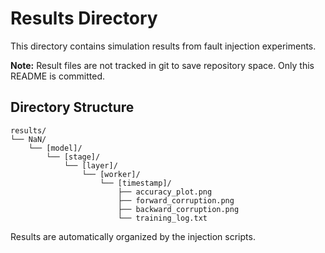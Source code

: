 # Results Directory

This directory contains simulation results from fault injection experiments. 

**Note:** Result files are not tracked in git to save repository space. Only this README is committed.

## Directory Structure
```
results/
└── NaN/
    └── [model]/
        └── [stage]/
            └── [layer]/
                └── [worker]/
                    └── [timestamp]/
                        ├── accuracy_plot.png
                        ├── forward_corruption.png
                        ├── backward_corruption.png
                        └── training_log.txt
```

Results are automatically organized by the injection scripts.